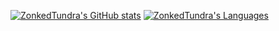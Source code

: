 [![ZonkedTundra's GitHub stats](https://github-readme-stats.vercel.app/api?username=ZonkedTundra&show_icons=true&include_all_commits=true&hide_border=true&theme=tokyonight&bg_color=0000)](https://github.com/ZonkedTundra/)
[![ZonkedTundra's Languages](https://github-readme-stats.vercel.app/api/top-langs/?username=ZonkedTundra&layout=compact&hide_border=true&hide=shell&langs_count=7&theme=tokyonight&bg_color=0000)](https://github.com/ZonkedTundra?tab=repositories)
